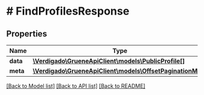 # # FindProfilesResponse

## Properties

Name | Type | Description | Notes
------------ | ------------- | ------------- | -------------
**data** | [**\Verdigado\GrueneApiClient\models\PublicProfile[]**](PublicProfile.md) |  |
**meta** | [**\Verdigado\GrueneApiClient\models\OffsetPaginationMeta**](OffsetPaginationMeta.md) |  |

[[Back to Model list]](../../README.md#models) [[Back to API list]](../../README.md#endpoints) [[Back to README]](../../README.md)
